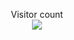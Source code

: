 <p align="center"> 
  Visitor count<br>
  <img src="https://profile-counter.glitch.me/Miukiyn/count.svg" />
</p>
